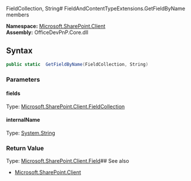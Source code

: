 FieldCollection, String# FieldAndContentTypeExtensions.GetFieldByName members
  

**Namespace:** [Microsoft.SharePoint.Client](Microsoft.SharePoint.Client.md)  
**Assembly:** OfficeDevPnP.Core.dll  
## Syntax
```C#
public static  GetFieldByName(FieldCollection, String)
```
### Parameters
#### fields
Type: [Microsoft.SharePoint.Client.FieldCollection](Microsoft.SharePoint.Client.FieldCollection.md) 
#### 
#### internalName
Type: [System.String](System.String.md) 
#### 
### Return Value
Type: [Microsoft.SharePoint.Client.Field](Microsoft.SharePoint.Client.Field.md)## See also
- [Microsoft.SharePoint.Client](Microsoft.SharePoint.Client.md)
